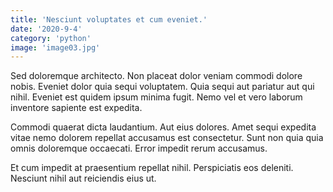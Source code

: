 ```yaml
---
title: 'Nesciunt voluptates et cum eveniet.'
date: '2020-9-4'
category: 'python'
image: 'image03.jpg'
---
```


Sed doloremque architecto. Non placeat dolor veniam commodi dolore nobis. Eveniet dolor quia sequi voluptatem. Quia sequi aut pariatur aut qui nihil. Eveniet est quidem ipsum minima fugit. Nemo vel et vero laborum inventore sapiente est expedita.
 Commodi quaerat dicta laudantium. Aut eius dolores. Amet sequi expedita vitae nemo dolorem repellat accusamus est consectetur. Sunt non quia quia omnis doloremque occaecati. Error impedit rerum accusamus.
 Et cum impedit at praesentium repellat nihil. Perspiciatis eos deleniti. Nesciunt nihil aut reiciendis eius ut.
